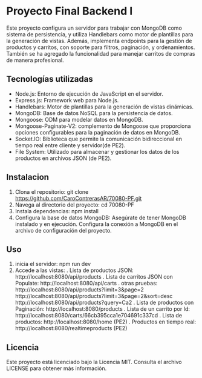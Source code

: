 # Proyecto Final Backend I
Este proyecto configura un servidor para trabajar con MongoDB como sistema de persistencia, y utiliza Handlebars como motor de plantillas para la generación de vistas. Además, implementa endpoints para la gestión de productos y carritos, con soporte para filtros, paginación, y ordenamientos. También se ha agregado la funcionalidad para manejar carritos de compras de manera profesional.

## Tecnologías utilizadas
- Node.js: Entorno de ejecución de JavaScript en el servidor.
- Express.js: Framework web para Node.js.
- Handlebars: Motor de plantillas para la generación de vistas dinámicas.
- MongoDB: Base de datos NoSQL para la persistencia de datos.
- Mongoose: ODM para modelar datos en MongoDB.
- Mongoose-Paginate-V2: complemento de Mongoose que proporciona opciones configurables para la paginación de datos en MongoDB.
- Socket.IO: Biblioteca que permite la comunicación bidireccional en tiempo real entre cliente y servidor(de PE2).
- File System: Utilizado para almacenar y gestionar los datos de los productos en archivos JSON (de PE2).

## Instalacion
1. Clona el repositorio: git clone https://github.com/CaroContrerasAR/70080-PF.git
2. Navega al directorio del proyecto: cd 70080-PF
3. Instala dependencias: npm install
4. Configura la base de datos MongoDB:
Asegúrate de tener MongoDB instalado y en ejecución. Configura la conexión a MongoDB en el archivo de configuración del proyecto.

## Uso
1. inicia el servidor: npm run dev
2. Accede a las vistas:
    . Lista de productos JSON: http://localhost:8080/api/products
    . Lista de carritos JSON con Populate: http://localhost:8080/api/carts
    . otras pruebas:    http://localhost:8080/api/products?limit=3&page=2
                                http://localhost:8080/api/products?limit=3&page=2&sort=desc
                                http://localhost:8080/api/products?query=Ca2
    . Lista de productos con Paginación: http://localhost:8080/products
    . Lista de un carrito por Id: http://localhost:8080/carts/66cb395cca1e704691c337cd
    . Lista de productos: http://localhost:8080/home (PE2)
    . Productos en tiempo real: http://localhost:8080/realtimeproducts (PE2)

## Licencia
Este proyecto está licenciado bajo la Licencia MIT. Consulta el archivo LICENSE para obtener más información.
